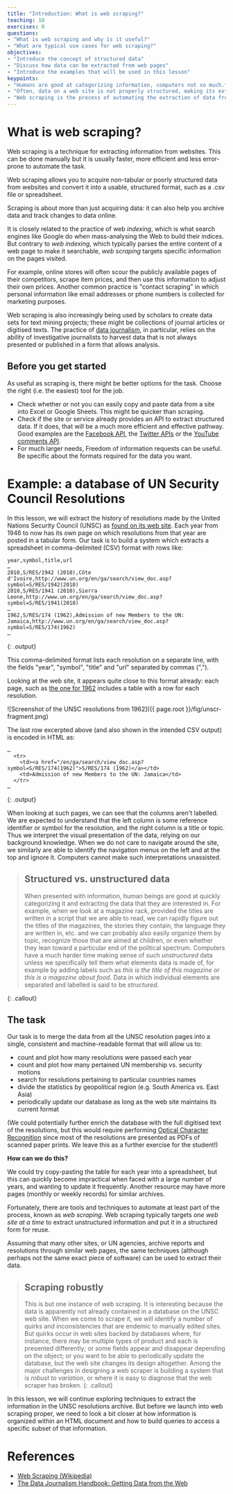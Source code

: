 ```yaml
---
title: "Introduction: What is web scraping?"
teaching: 10
exercises: 0
questions:
- "What is web scraping and why is it useful?"
- "What are typical use cases for web scraping?"
objectives:
- "Introduce the concept of structured data"
- "Discuss how data can be extracted from web pages"
- "Introduce the examples that will be used in this lesson"
keypoints:
- "Humans are good at categorizing information, computers not so much."
- "Often, data on a web site is not properly structured, making its extraction difficult."
- "Web scraping is the process of automating the extraction of data from web sites."
---
```


# What is web scraping?

Web scraping is a technique for extracting information from websites. This can be done manually
but it is usually faster, more efficient and less error-prone to automate the task. 

Web scraping allows you to acquire non-tabular or poorly structured data from websites and convert it 
into a usable, structured format, such as a .csv file or spreadsheet.

Scraping is about more than just acquiring data: it can also help you archive data and track changes to data online.

It is closely related to the practice of
web _indexing_, which is what search engines like Google do when mass-analysing the Web to build
their indices. But contrary to _web indexing_, which typically parses the entire content of a web
page to make it searchable, _web scraping_ targets specific information on the pages visited.

For example, online stores will often scour the publicly available pages of their competitors,
scrape item prices, and then use this information to adjust their own prices. Another common
practice is "contact scraping" in which personal information like email
addresses or phone numbers is collected for marketing purposes.

Web scraping is also increasingly being used by scholars to create data sets for
text mining projects; these might be collections of journal articles or digitised texts. The practice of
[data journalism](https://en.wikipedia.org/wiki/Data_journalism), in particular, relies on the
ability of investigative journalists to harvest data that is not always presented or published in a form
that allows analysis.

## Before you get started

As useful as scraping is, there might be better options for the task. Choose the right (i.e. the easiest) tool for the job.

- Check whether or not you can easily copy and paste data from a site into Excel or Google Sheets. This might be quicker than scraping.
- Check if the site or service already provides an API to extract structured data. If it does, that will be a much more efficient and effective pathway. Good examples are the 
[Facebook API](https://developers.facebook.com/tools/explorer/), the [Twitter APIs](https://dev.twitter.com/rest/public) or the [YouTube comments API](https://developers.google.com/youtube/v3/docs/commentThreads/list).
- For much larger needs, Freedom of information requests can be useful. Be specific about the formats required for the data you want.

# Example: a database of UN Security Council Resolutions

In this lesson, we will extract the history of resolutions made by the United
Nations Security Council (UNSC) as [found on its web
site](http://www.un.org/en/sc/documents/resolutions/).  Each year from 1946 to
now has its own page on which resolutions from that year are posted in a
tabular form. Our task is to build a system which extracts a spreadsheet in
comma-delimited (CSV) format with rows like:

~~~
year,symbol,title,url
…
2010,S/RES/1942 (2010),Côte d'Ivoire,http://www.un.org/en/ga/search/view_doc.asp?symbol=S/RES/1942(2010)
2010,S/RES/1941 (2010),Sierra Leone,http://www.un.org/en/ga/search/view_doc.asp?symbol=S/RES/1941(2010)
…
1962,S/RES/174 (1962),Admission of new Members to the UN: Jamaica,http://www.un.org/en/ga/search/view_doc.asp?symbol=S/RES/174(1962)
…
~~~
{: .output}

This comma-delimited format lists each resolution on a separate line, with the
fields "year", "symbol", "title" and "url" separated by commas (",").

Looking at the web site, it appears quite close to this format already: each page, such as
[the one for 1962](http://www.un.org/en/sc/documents/resolutions/1962.shtml)
includes a table with a row for each resolution.

![Screenshot of the UNSC resolutions from 1962]({{ page.root }}/fig/unscr-fragment.png)

The last row excerpted above (and also shown in the intended CSV output) is
encoded in HTML as:

~~~
…
  <tr>
    <td><a href="/en/ga/search/view_doc.asp?symbol=S/RES/174(1962)">S/RES/174 (1962)</a></td>
    <td>Admission of new Members to the UN: Jamaica</td>
  </tr>
…
~~~
{: .output}

When looking at such pages, we can see that the columns aren't labelled. We are
expected to understand that the left column is some reference identifier or
symbol for the resolution, and the right column is a title or topic.  Thus we
interpret the visual presentation of the data, relying on our background
knowledge. When we do not care to navigate around the site, we similarly are
able to identify the navigation menus on the left and at the top and ignore it.
Computers cannot make such interpretations unassisted.

> ## Structured vs. unstructured data
>
> When presented with information, human beings are good at quickly categorizing it and extracting the data
> that they are interested in. For example, when we look at a magazine rack, provided the titles are written
> in a script that we are able to read, we can rapidly figure out the titles of the magazines, the stories they
> contain, the language they are written in, etc. and we can probably also easily organize them by topic,
> recognize those that are aimed at children, or even whether they lean toward a particular end of the
> political spectrum. Computers have a much harder time making sense of such _unstructured_ data unless
> we specifically tell them what elements data is made of, for example by adding labels such as
> _this is the title of this magazine_ or _this is a magazine about food_. Data in which individual elements
> are separated and labelled is said to be _structured_.
>
{: .callout}

## The task

Our task is to merge the data from all the UNSC resolution pages into a single,
consistent and machine-readable format that will allow us to:

* count and plot how many resolutions were passed each year
* count and plot how many pertained UN membership vs. security motions
* search for resolutions pertaining to particular countries names
* divide the statistics by geopolitical region (e.g. South America vs. East Asia)
* periodically update our database as long as the web site maintains its current format

(We could potentially further enrich the database with the full digitised text
of the resolutions, but this would require performing [Optical Character
Recognition](http://en.wikipedia.org/wiki/Optical_character_recognition) since
most of the resolutions are presented as PDFs of scanned paper prints.  We
leave this as a further exercise for the student!)

**How can we do this?**

We could try copy-pasting the table for each year into a spreadsheet, but this can
quickly become impractical when faced with a large number of years, and wanting
to update it frequently. Another resource may have more pages (monthly
or weekly records) for similar archives.

Fortunately, there are tools and techniques to automate at least part of the
process, known as _web scraping_.
Web scraping typically targets _one web site at a
time_ to extract unstructured information and put it in a structured form for reuse.

Assuming that many other sites, or UN agencies, archive reports and resolutions
through similar web pages, the same techniques (although perhaps not the same
exact piece of software) can be used to extract their data.

> ## Scraping robustly
> This is but one instance of web scraping. It is interesting because the data is
> apparently not already contained in a database on the UNSC web site. When we
> come to scrape it, we will identify a number of quirks and inconsistencies that
> are endemic to manually edited sites.  But quirks occur in web sites backed by
> databases where, for instance, there may be multiple types of product and each
> is presented differently; or some fields appear and disappear depending on the
> object; or you want to be able to periodically update the database, but the web
> site changes its design altogether. Among the major challenges in designing a
> web scraper is building a system that is _robust to variation_, or where it is
> easy to diagnose that the web scraper has broken.
{: .callout}

In this lesson, we will continue exploring techniques to extract
the information in the UNSC resolutions archive. But before we launch into web scraping proper, we need to look
a bit closer at how information is organized within an HTML document and how to build queries to access
a specific subset of that information.

# References

* [Web Scraping (Wikipedia)](https://en.wikipedia.org/wiki/Web_scraping)
* [The Data Journalism Handbook: Getting Data from the Web](http://datajournalismhandbook.org/1.0/en/getting_data_3.html)

